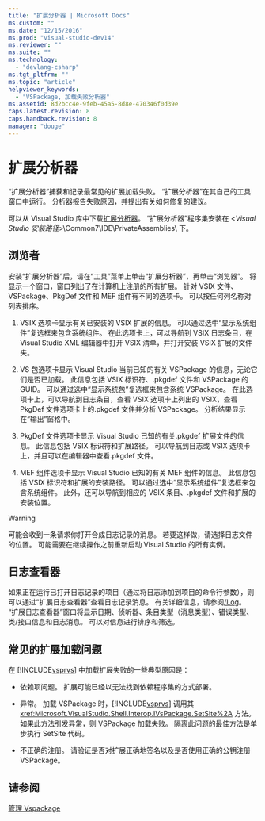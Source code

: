 ```yaml
---
title: "扩展分析器 | Microsoft Docs"
ms.custom: ""
ms.date: "12/15/2016"
ms.prod: "visual-studio-dev14"
ms.reviewer: ""
ms.suite: ""
ms.technology: 
  - "devlang-csharp"
ms.tgt_pltfrm: ""
ms.topic: "article"
helpviewer_keywords: 
  - "VSPackage, 加载失败分析器"
ms.assetid: 8d2bcc4e-9feb-45a5-8d8e-470346f0d39e
caps.latest.revision: 8
caps.handback.revision: 8
manager: "douge"
---
```

# 扩展分析器
“扩展分析器”捕获和记录最常见的扩展加载失败。 “扩展分析器”在其自己的工具窗口中运行。 分析器报告失败原因，并提出有关如何修复的建议。  
  
 可以从 Visual Studio 库中下载[扩展分析器](http://go.microsoft.com/fwlink/?LinkId=205840)。 “扩展分析器”程序集安装在 \<*Visual Studio 安装路径*\>\\Common7\\IDE\\PrivateAssemblies\\ 下。  
  
## 浏览者  
 安装“扩展分析器”后，请在“工具”菜单上单击“扩展分析器”，再单击“浏览器”。 将显示一个窗口，窗口列出了在计算机上注册的所有扩展。 针对 VSIX 文件、VSPackage、PkgDef 文件和 MEF 组件有不同的选项卡。 可以按任何列名称对列表排序。  
  
1.  VSIX 选项卡显示有关已安装的 VSIX 扩展的信息。 可以通过选中“显示系统组件”复选框来包含系统组件。 在此选项卡上，可以导航到 VSIX 日志条目，在 Visual Studio XML 编辑器中打开 VSIX 清单，并打开安装 VSIX 扩展的文件夹。  
  
2.  VS 包选项卡显示 Visual Studio 当前已知的有关 VSPackage 的信息，无论它们是否已加载。 此信息包括 VSIX 标识符、.pkgdef 文件和 VSPackage 的 GUID。 可以通过选中“显示系统包”复选框来包含系统 VSPackage。 在此选项卡上，可以导航到日志条目，查看 VSIX 选项卡上列出的 VSIX，查看 PkgDef 文件选项卡上的.pkgdef 文件并分析 VSPackage。 分析结果显示在“输出”窗格中。  
  
3.  PkgDef 文件选项卡显示 Visual Studio 已知的有关.pkgdef 扩展文件的信息。 此信息包括 VSIX 标识符和扩展路径。 可以导航到日志或 VSIX 选项卡上，并且可以在编辑器中查看.pkgdef 文件。  
  
4.  MEF 组件选项卡显示 Visual Studio 已知的有关 MEF 组件的信息。 此信息包括 VSIX 标识符和扩展的安装路径。 可以通过选中“显示系统组件”复选框来包含系统组件。 此外，还可以导航到相应的 VSIX 条目、.pkgdef 文件和扩展的安装位置。  
  
> [!WARNING]
>  可能会收到一条请求你打开合成日志记录的消息。 若要这样做，请选择日志文件的位置。 可能需要在继续操作之前重新启动 Visual Studio 的所有实例。  
  
## 日志查看器  
 如果正在运行已打开日志记录的项目（通过将日志添加到项目的命令行参数），则可以通过“扩展日志查看器”查看日志记录消息。 有关详细信息，请参阅[\/Log](../Topic/-Log%20\(devenv.exe\).md)。 “扩展日志查看器”窗口将显示日期、侦听器、条目类型（消息类型）、错误类型、类\/接口信息和日志消息。 可以对信息进行排序和筛选。  
  
## 常见的扩展加载问题  
 在 [!INCLUDE[vsprvs](../assembler/masm/includes/vsprvs_md.md)] 中加载扩展失败的一些典型原因是：  
  
-   依赖项问题。 扩展可能已经以无法找到依赖程序集的方式部署。  
  
-   异常。 加载 VSPackage 时，[!INCLUDE[vsprvs](../assembler/masm/includes/vsprvs_md.md)] 调用其 <xref:Microsoft.VisualStudio.Shell.Interop.IVsPackage.SetSite%2A> 方法。 如果此方法引发异常，则 VSPackage 加载失败。 隔离此问题的最佳方法是单步执行 SetSite 代码。  
  
-   不正确的注册。 请验证是否对扩展正确地签名以及是否使用正确的公钥注册 VSPackage。  
  
## 请参阅  
 [管理 Vspackage](../Topic/Managing%20VSPackages.md)